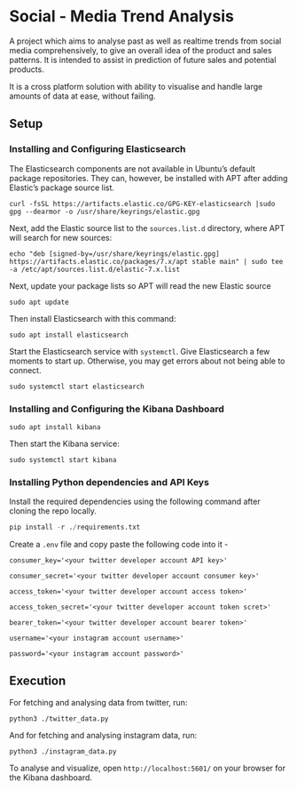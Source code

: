 # Social - Media Trend Analysis

A project which aims to analyse past as well as realtime trends from social media comprehensively, to give an overall idea of the product and sales patterns. It is intended to assist in prediction of future sales and potential products.

It is a cross platform solution with ability to visualise and handle large amounts of data at ease, without failing.

## Setup

### Installing and Configuring Elasticsearch

The Elasticsearch components are not available in Ubuntu’s default package repositories. They can, however, be installed with APT after adding Elastic’s package source list.

    curl -fsSL https://artifacts.elastic.co/GPG-KEY-elasticsearch |sudo gpg --dearmor -o /usr/share/keyrings/elastic.gpg

Next, add the Elastic source list to the `sources.list.d` directory, where APT will search for new sources:

    echo "deb [signed-by=/usr/share/keyrings/elastic.gpg] https://artifacts.elastic.co/packages/7.x/apt stable main" | sudo tee -a /etc/apt/sources.list.d/elastic-7.x.list

Next, update your package lists so APT will read the new Elastic source

    sudo apt update

Then install Elasticsearch with this command:

    sudo apt install elasticsearch

Start the Elasticsearch service with `systemctl`. Give Elasticsearch a few moments to start up. Otherwise, you may get errors about not being able to connect.

    sudo systemctl start elasticsearch

### Installing and Configuring the Kibana Dashboard

    sudo apt install kibana

Then start the Kibana service:

    sudo systemctl start kibana

### Installing Python dependencies and API Keys

Install the required dependencies using the following command after cloning the repo locally.

```python
pip install -r ./requirements.txt
```

Create a `.env` file and copy paste the following code into it - 

    consumer_key='<your twitter developer account API key>'
    
    consumer_secret='<your twitter developer account consumer key>'
    
    access_token='<your twitter developer account access token>'
    
    access_token_secret='<your twitter developer account token scret>'
    
    bearer_token='<your twitter developer account bearer token>'
    
    username='<your instagram account username>'
    
    password='<your instagram account password>'

## Execution

For fetching and analysing data from twitter, run:

    python3 ./twitter_data.py


And for fetching and analysing instagram data, run:   

    python3 ./instagram_data.py


To analyse and visualize, open `http://localhost:5601/` on your browser for the Kibana dashboard.
